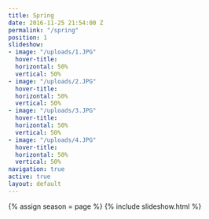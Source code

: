 ```yaml
---
title: Spring
date: 2016-11-25 21:54:00 Z
permalink: "/spring"
position: 1
slideshow:
- image: "/uploads/1.JPG"
  hover-title: 
  horizontal: 50%
  vertical: 50%
- image: "/uploads/2.JPG"
  hover-title: 
  horizontal: 50%
  vertical: 50%
- image: "/uploads/3.JPG"
  hover-title: 
  horizontal: 50%
  vertical: 50%
- image: "/uploads/4.JPG"
  hover-title: 
  horizontal: 50%
  vertical: 50%
navigation: true
active: true
layout: default
---
```


{% assign season = page %}
{% include slideshow.html %}